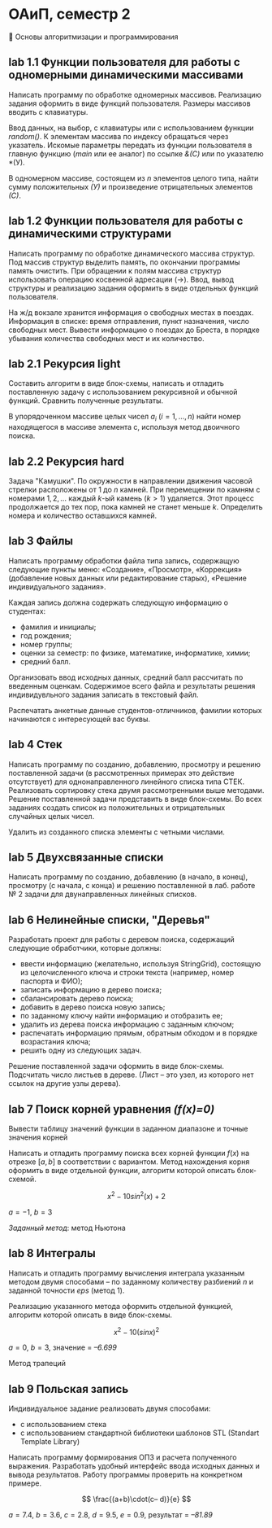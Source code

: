 # ОАиП, семестр 2

🔑 Основы алгоритмизации и программирования

## lab 1.1 Функции пользователя для работы с одномерными динамическими массивами

Написать программу по обработке одномерных массивов. Реализацию задания оформить в виде функций пользователя. Размеры массивов вводить с клавиатуры.

Ввод данных, на выбор, с клавиатуры или с использованием функции *random()*. К элементам массива по индексу обращаться через указатель. Искомые параметры передать из функции пользователя в главную функцию (*main* или ее аналог) по ссылке *&(C)* или по указателю *(У).

В одномерном массиве, состоящем из $n$ элементов целого типа, найти сумму положительных *(У)* и произведение отрицательных элементов *(С)*.

## lab 1.2 Функции пользователя для работы с динамическими структурами

Написать программу по обработке динамического массива структур. Под массив структур выделить память, по окончании программы память очистить. При обращении к полям массива структур использовать операцию косвенной адресации (->). Ввод, вывод структуры и реализацию задания оформить в виде отдельных функций пользователя.

На ж/д вокзале хранится информация о свободных местах в поездах. Информация в списке: время отправления, пункт назначения, число свободных мест. Вывести информацию о поездах до Бреста, в порядке убывания количества свободных мест и их количество.

## lab 2.1 Рекурсия light

Составить алгоритм в виде блок-схемы, написать и отладить поставленную задачу с использованием рекурсивной и обычной функций. Сравнить полученные результаты.

В упорядоченном массиве целых чисел $a_i$ $(i = 1, ..., n)$ найти номер находящегося в массиве элемента c, используя метод двоичного поиска.

## lab 2.2 Рекурсия hard

Задача "Камушки". По окружности в направлении движения часовой стрелки расположены от $1$ до $n$ камней. При перемещении по камням с номерами $1, 2, ...$ каждый $k$-ый камень $(k>1)$ удаляется. Этот процесс продолжается до тех пор, пока камней не станет меньше $k$. Определить номера и количество оставшихся камней.

## lab 3 Файлы

Написать программу обработки файла типа запись, содержащую следующие пункты меню: «Создание», «Просмотр», «Коррекция» (добавление новых данных или редактирование старых), «Решение индивидуального задания».

Каждая запись должна содержать следующую информацию о студентах:

- фамилия и инициалы;
- год рождения;
- номер группы;
- оценки за семестр: по физике, математике, информатике, химии;
- средний балл.
  
Организовать ввод исходных данных, средний балл рассчитать по введенным оценкам. Содержимое всего файла и результаты решения индивидувльного задания записать в текстовый файл.  

Распечатать анкетные данные студентов-отличников, фамилии которых начинаются с интересующей вас буквы.

## lab 4 Стек

Написать программу по созданию, добавлению, просмотру и решению поставленной задачи (в рассмотренных примерах это действие отсутствует) для однонаправленного линейного списка типа СТЕК. Реализовать сортировку стека двумя рассмотренными выше методами. Решение поставленной задачи представить в виде блок-схемы. Во всех заданиях создать список из положительных и отрицательных случайных целых чисел.

Удалить из созданного списка элементы с четными числами.

## lab 5 Двухсвязанные списки

Написать программу по созданию, добавлению (в начало, в конец), просмотру (с начала, с конца) и решению поставленной в лаб. работе № 2 задачи для двунаправленных линейных списков.

## lab 6 Нелинейные списки, "Деревья"

Разработать проект для работы с деревом поиска, содержащий следующие обработчики, которые должны:

- ввести информацию (желательно, используя StringGrid), состоящую из целочисленного ключа и строки текста (например, номер паспорта и ФИО);
- записать информацию в дерево поиска;
- сбалансировать дерево поиска;
- добавить в дерево поиска новую запись;
- по заданному ключу найти информацию и отобразить ее;
- удалить из дерева поиска информацию с заданным ключом;
- распечатать информацию прямым, обратным обходом и в порядке возрастания ключа;
- решить одну из следующих задач.
  
Решение поставленной задачи оформить в виде блок-схемы.  
Подсчитать число листьев в дереве. (Лист – это узел, из которого нет ссылок на другие узлы дерева).

## lab 7 Поиск корней уравнения *(f(x)=0)*

Вывести таблицу значений функции в заданном диапазоне и точные значения корней

Написать и отладить программу поиска всех корней функции $f(x)$ на отрезке $[a,b]$ в соответствии с вариантом. Метод нахождения корня оформить в виде отдельной функции, алгоритм которой описать блок-схемой.

$$ x^2 - 10sin^2(x) + 2 $$

$a = -1$, $b = 3$

*Заданный метод*: метод Ньютона

## lab 8 Интегралы

Написать и отладить программу вычисления интеграла указанным методом двумя способами – по заданному количеству разбиений $n$ и заданной точности *eps* (метод 1).

Реализацию указанного метода оформить отдельной функцией, алгоритм которой описать в виде блок-схемы.

$$ x^2 - 10(sin x)^2 $$

$a = 0$, $b = 3$, значение = *–6.699*

Метод трапеций

## lab 9 Польская запись

Индивидуальное задание реализовать двумя способами:

- с использованием стека
- с использованием стандартной библиотеки шаблонов STL (Standart Template Library)

Написать программу формирования ОПЗ и расчета полученного выражения. Разработать удобный интерфейс ввода исходных данных и вывода результатов. Работу программы проверить на конкретном примере.

$$ \frac{(a+b)\cdot(c– d)}{e} $$

$a = 7.4$, $b = 3.6$, $c = 2.8$, $d = 9.5$, $e = 0.9$, результат = *–81.89*
